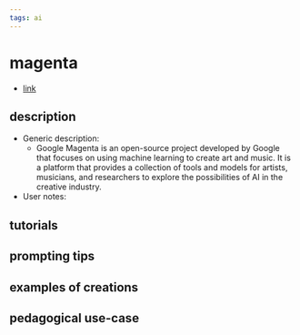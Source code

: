 ```yaml
---
tags: ai 
---
```



# magenta


* [link](https://magenta.tensorflow.org/)

## description
* Generic description: 
    * Google Magenta is an open-source project developed by Google that focuses on using machine learning to create art and music. It is a platform that provides a collection of tools and models for artists, musicians, and researchers to explore the possibilities of AI in the creative industry.
* User notes:

## tutorials

## prompting tips

## examples of creations 

## pedagogical use-case 